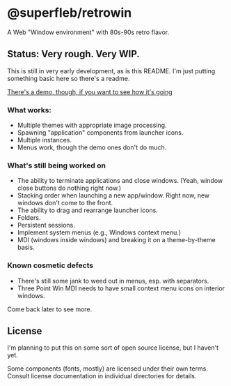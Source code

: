 # @superfleb/retrowin

A Web "Window environment" with 80s-90s retro flavor.

## Status: Very rough. Very WIP.

This is still in very early development, as is this README. I'm just putting something basic here so there's a readme. 

[There's a demo, though, if you want to see how it's going](https://superfleb.github.io/vue-retro-windows/)

### What works:

- Multiple themes with appropriate image processing.
- Spawning "application" components from launcher icons.
- Multiple instances.
- Menus work, though the demo ones don't do much.

### What's still being worked on

- The ability to terminate applications and close windows. (Yeah, window close buttons do nothing right now.)
- Stacking order when launching a new app/window. Right now, new windows don't come to the front.
- The ability to drag and rearrange launcher icons.
- Folders.
- Persistent sessions.
- Implement system menus (e.g., Windows context menu.)
- MDI (windows inside windows) and breaking it on a theme-by-theme basis.

### Known cosmetic defects

- There's still some jank to weed out in menus, esp. with separators.
- Three Point Win MDI needs to have small context menu icons on interior windows.

Come back later to see more.

## License

I'm planning to put this on some sort of open source license, but I haven't yet.

Some components (fonts, mostly) are licensed under their own terms. Consult license documentation in individual directories for details.

